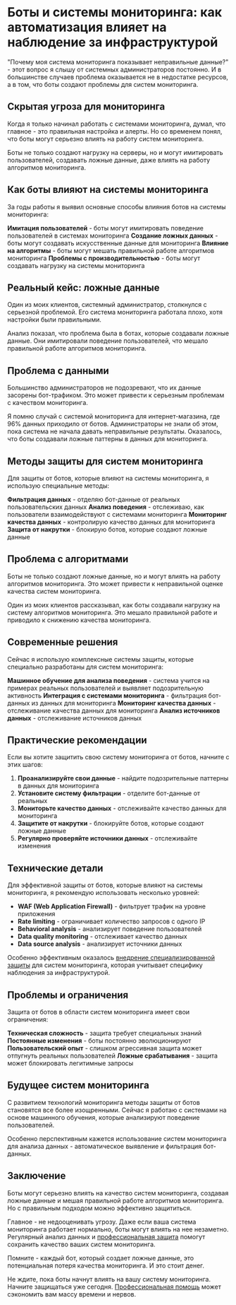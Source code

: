 ﻿# Боты и системы мониторинга: как автоматизация влияет на наблюдение за инфраструктурой

"Почему моя система мониторинга показывает неправильные данные?" - этот вопрос я слышу от системных администраторов постоянно. И в большинстве случаев проблема оказывается не в недостатке ресурсов, а в том, что боты создают проблемы для систем мониторинга.

## Скрытая угроза для мониторинга

Когда я только начинал работать с системами мониторинга, думал, что главное - это правильная настройка и алерты. Но со временем понял, что боты могут серьезно влиять на работу систем мониторинга.

Боты не только создают нагрузку на серверы, но и могут имитировать пользователей, создавать ложные данные, даже влиять на работу алгоритмов мониторинга.

## Как боты влияют на системы мониторинга

За годы работы я выявил основные способы влияния ботов на системы мониторинга:

**Имитация пользователей** - боты могут имитировать поведение пользователей в системах мониторинга
**Создание ложных данных** - боты могут создавать искусственные данные для мониторинга
**Влияние на алгоритмы** - боты могут мешать правильной работе алгоритмов мониторинга
**Проблемы с производительностью** - боты могут создавать нагрузку на системы мониторинга

## Реальный кейс: ложные данные

Один из моих клиентов, системный администратор, столкнулся с серьезной проблемой. Его система мониторинга работала плохо, хотя настройки были правильными.

Анализ показал, что проблема была в ботах, которые создавали ложные данные. Они имитировали поведение пользователей, что мешало правильной работе алгоритмов мониторинга.

## Проблема с данными

Большинство администраторов не подозревают, что их данные засорены бот-трафиком. Это может привести к серьезным проблемам с качеством мониторинга.

Я помню случай с системой мониторинга для интернет-магазина, где 96% данных приходило от ботов. Администраторы не знали об этом, пока система не начала давать неправильные результаты. Оказалось, что боты создавали ложные паттерны в данных для мониторинга.

## Методы защиты для систем мониторинга

Для защиты от ботов, которые влияют на системы мониторинга, я использую специальные методы:

**Фильтрация данных** - отделяю бот-данные от реальных пользовательских данных
**Анализ поведения** - отслеживаю, как пользователи взаимодействуют с системами мониторинга
**Мониторинг качества данных** - контролирую качество данных для мониторинга
**Защита от накрутки** - блокирую ботов, которые создают ложные данные

## Проблема с алгоритмами

Боты не только создают ложные данные, но и могут влиять на работу алгоритмов мониторинга. Это может привести к неправильной оценке качества систем мониторинга.

Один из моих клиентов рассказывал, как боты создавали нагрузку на систему алгоритмов мониторинга. Это мешало правильной работе и приводило к снижению качества мониторинга.

## Современные решения

Сейчас я использую комплексные системы защиты, которые специально разработаны для систем мониторинга:

**Машинное обучение для анализа поведения** - система учится на примерах реальных пользователей и выявляет подозрительную активность
**Интеграция с системами мониторинга** - фильтрация бот-данных из данных для мониторинга
**Мониторинг качества данных** - отслеживание качества данных для мониторинга
**Анализ источников данных** - отслеживание источников данных

## Практические рекомендации

Если вы хотите защитить свою систему мониторинга от ботов, начните с этих шагов:

1. **Проанализируйте свои данные** - найдите подозрительные паттерны в данных для мониторинга
2. **Установите систему фильтрации** - отделите бот-данные от реальных
3. **Мониторьте качество данных** - отслеживайте качество данных для мониторинга
4. **Защитите от накрутки** - блокируйте ботов, которые создают ложные данные
5. **Регулярно проверяйте источники данных** - отслеживайте изменения

## Технические детали

Для эффективной защиты от ботов, которые влияют на системы мониторинга, я рекомендую использовать несколько уровней:

- **WAF (Web Application Firewall)** - фильтрует трафик на уровне приложения
- **Rate limiting** - ограничивает количество запросов с одного IP
- **Behavioral analysis** - анализирует поведение пользователей
- **Data quality monitoring** - отслеживает качество данных
- **Data source analysis** - анализирует источники данных

Особенно эффективным оказалось [внедрение специализированной защиты](https://progaem.com/ustanovka-antibota-usluga-po-zashhite-ot-botov-vashih-sajtov-na-razlichnyh-cms-sistemah.html) для систем мониторинга, которая учитывает специфику наблюдения за инфраструктурой.

## Проблемы и ограничения

Защита от ботов в области систем мониторинга имеет свои ограничения:

**Техническая сложность** - защита требует специальных знаний
**Постоянные изменения** - боты постоянно эволюционируют
**Пользовательский опыт** - слишком агрессивная защита может отпугнуть реальных пользователей
**Ложные срабатывания** - защита может блокировать легитимные запросы

## Будущее систем мониторинга

С развитием технологий мониторинга методы защиты от ботов становятся все более изощренными. Сейчас я работаю с системами на основе машинного обучения, которые анализируют поведение пользователей.

Особенно перспективным кажется использование систем мониторинга для анализа данных - автоматическое выявление и фильтрация бот-данных.

## Заключение

Боты могут серьезно влиять на качество систем мониторинга, создавая ложные данные и мешая правильной работе алгоритмов мониторинга. Но с правильным подходом можно эффективно защититься.

Главное - не недооценивать угрозу. Даже если ваша система мониторинга работает нормально, боты могут влиять на нее незаметно. Регулярный анализ данных и [профессиональная защита](https://progaem.com/ustanovka-antibota-usluga-po-zashhite-ot-botov-vashih-sajtov-na-razlichnyh-cms-sistemah.html) помогут сохранить качество ваших систем мониторинга.

Помните - каждый бот, который создает ложные данные, это потенциальная потеря качества мониторинга. И это стоит денег.

Не ждите, пока боты начнут влиять на вашу систему мониторинга. Начните защищаться уже сегодня. [Профессиональная помощь](https://progaem.com/ustanovka-antibota-usluga-po-zashhite-ot-botov-vashih-sajtov-na-razlichnyh-cms-sistemah.html) может сэкономить вам массу времени и нервов.
